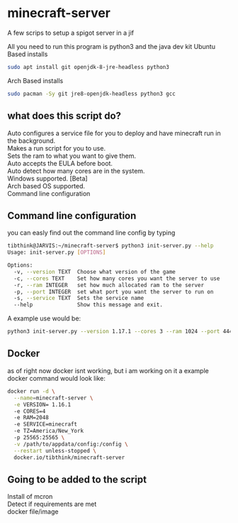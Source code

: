 # minecraft-server

A few scrips to setup a spigot server in a jif

All you need to run this program is python3 and the java dev kit
Ubuntu Based installs
``` bash
sudo apt install git openjdk-8-jre-headless python3
```
Arch Based installs
```bash
sudo pacman -Sy git jre8-openjdk-headless python3 gcc
```

## what does this script do?

Auto configures a service file for you to deploy and have minecraft run in the background. \
Makes a run script for you to use. \
Sets the ram to what you want to give them. \
Auto accepts the EULA before boot. \
Auto detect how many cores are in the system. \
Windows supported. [Beta] \
Arch based OS supported. \
Command line configuration 

## Command line configuration
you can easly find out the command line config by typing

``` bash
tibthink@JARVIS:~/minecraft-server$ python3 init-server.py --help
Usage: init-server.py [OPTIONS]

Options:
  -v, --version TEXT  Choose what version of the game
  -c, --cores TEXT    Set how many cores you want the server to use
  -r, --ram INTEGER   set how much allocated ram to the server
  -p, --port INTEGER  set what port you want the server to run on
  -s, --service TEXT  Sets the service name
  --help              Show this message and exit.
```

A example use would be:

``` bash
python3 init-server.py --version 1.17.1 --cores 3 --ram 1024 --port 4444 --service test
```
## Docker

as of right now docker isnt working, but i am working on it
a example docker command would look like:
``` bash
docker run -d \
  --name=minecraft-server \
  -e VERSION= 1.16.1
  -e CORES=4
  -e RAM=2048
  -e SERVICE=minecraft
  -e TZ=America/New_York
  -p 25565:25565 \
  -v /path/to/appdata/config:/config \
  --restart unless-stopped \
  docker.io/tibthink/minecraft-server
```

## Going to be added to the script

Install of mcron \
Detect if requirements are met \
docker file/image
